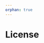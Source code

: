 ```yaml
---
orphan: true
---
```


# License

```{include} ../LICENSE

```
                                                                                                                                   